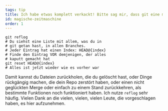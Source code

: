 ```yaml
---
tags: tip
title: Ich habe etwas komplett verkackt! Bitte sag mir, dass git eine magische Zeitmaschine eingebaut hat‽
id: magische-zeitmaschine
order: 1
---
```


```git
git reflog
# Du siehst eine Liste mit allem, was du in
# git getan hast, in allen Branches.
# Jeder Eintrag hat einen Index: HEAD@{index}
# Finde den Eintrag VOR demjenigen, der alles
# kaputt gemacht hat
git reset HEAD@{index}
# Alles ist jetzt wieder wie es vorher war
```

Damit kannst du Dateien zurückholen, die du gelöscht hast, oder Dinge rückgängig machen, die dein Repo zerstört haben, oder einen nicht geglückten Merge oder einfach zu einem Stand zurückkehren, als bestimmte Funktionen noch funktioniert haben. Ich nutze `reflog` sehr häufig. Vielen Dank an die vielen, vielen, vielen Leute, die vorgeschlagen haben, es hier aufzunehmen.